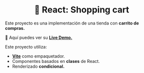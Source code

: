 <div align='center'>

# 🛒 React: Shopping cart

</div>

Este proyecto es una implementación de una tienda con **carrito de compras.**

🧩 Aquí puedes ver su [**Live Demo.**](https://carrito-compras-abraham.netlify.app/)

Este proyecto utiliza:

- [**Vite**](https://vitejs.dev/) como empaquetador.
- Componentes basados en **clases** de React.
- Renderizado **condicional.**

